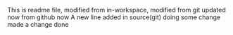 This is readme file, modified from in-workspace, modified from git updated now from github now
A new line added in source(git)
doing some change made a change done